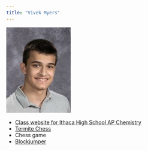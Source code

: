 ```yaml
---
title: "Vivek Myers"
---
```


![Vivek Myers](pictures/vivek-myers-2017.jpg)

- [Class website for Ithaca High School AP Chemistry](http://)
- [Termite Chess](http://kbam.net/termite)
- Chess game
- [Blockjumper](https://vm0.neocities.org/block-jumper.html)

